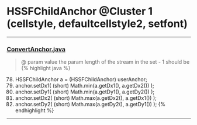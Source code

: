 # HSSFChildAnchor @Cluster 1 (cellstyle, defaultcellstyle2, setfont)

***

### [ConvertAnchor.java](https://searchcode.com/codesearch/view/15642362/)
> @ param value the param length of the stream in the set - 1 should be 
{% highlight java %}
78. HSSFChildAnchor a = (HSSFChildAnchor) userAnchor;
82. anchor.setDx1( (short) Math.min(a.getDx1(), a.getDx2()) );
83. anchor.setDy1( (short) Math.min(a.getDy1(), a.getDy2()) );
84. anchor.setDx2( (short) Math.max(a.getDx2(), a.getDx1()) );
85. anchor.setDy2( (short) Math.max(a.getDy2(), a.getDy1()) );
{% endhighlight %}

***

